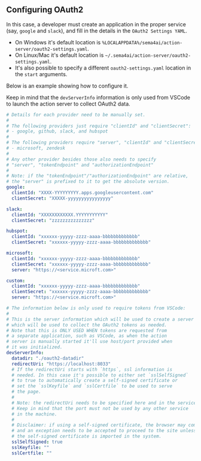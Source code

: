 ## Configuring OAuth2

In this case, a developer must create an application in the proper service
(say, `google` and `slack`), and fill in the details in the `OAuth2 Settings YAML`.

- On Windows it's default location is `%LOCALAPPDATA%/sema4ai/action-server/oauth2-settings.yaml`.
- On Linux/Mac it's default location is `~/.sema4ai/action-server/oauth2-settings.yaml`.
- It's also possible to specify a different `oauth2-settings.yaml` location in the `start` arguments.

Below is an example showing how to configure it.

Keep in mind that the `devServerInfo` information is only used from VSCode to
launch the action server to collect OAuth2 data.

```yaml
# Details for each provider need to be manually set.
#
# The following providers just require "clientId" and "clientSecret":
# - google, github, slack, and hubspot
#
# The following providers require "server", "clientId" and "clientSecret":
# - microsoft, zendesk
#
# Any other provider besides those also needs to specify
# "server", "tokenEndpoint" and "authorizationEndpoint"
#
# Note: if the "tokenEndpoint"/"authorizationEndpoint" are relative,
# the "server" is prefixed to it to get the absolute version.
google:
  clientId: "XXXX-YYYYYYYYY.apps.googleusercontent.com"
  clientSecret: "XXXXX-yyyyyyyyyyyyyyyy"

slack:
  clientId: "XXXXXXXXXXXX.YYYYYYYYYYY"
  clientSecret: "zzzzzzzzzzzzzzz"

hubspot:
  clientId: "xxxxxx-yyyyy-zzzz-aaaa-bbbbbbbbbbbbb"
  clientSecret: "xxxxxx-yyyyy-zzzz-aaaa-bbbbbbbbbbbbb"

microsoft:
  clientId: "xxxxxx-yyyyy-zzzz-aaaa-bbbbbbbbbbbbb"
  clientSecret: "xxxxxx-yyyyy-zzzz-aaaa-bbbbbbbbbbbbb"
  server: "https://<service.microft.com>"

custom:
  clientId: "xxxxxx-yyyyy-zzzz-aaaa-bbbbbbbbbbbbb"
  clientSecret: "xxxxxx-yyyyy-zzzz-aaaa-bbbbbbbbbbbbb"
  server: "https://<service.microft.com>"

# The information below is only used to require tokens from VSCode:
#
# This is the server information which will be used to create a server
# which will be used to collect the OAuth2 tokens as needed.
# Note that this is ONLY USED WHEN tokens are requested from 
# a separate application, such as VSCode, as when the action
# server is manually started it'll use host/port provided when
# it was initialized.
devServerInfo:
  datadir: "./oauth2-datadir"
  redirectUri: "https://localhost:8033"
  # If the redirectUri starts with `https`, ssl information is
  # needed. In this case it's possible to either set `sslSelfSigned`
  # to true to automatically create a self-signed certificate or
  # set the `sslKeyfile` and `sslCertfile` to be used to serve
  # the page.
  #
  # Note: the redirectUri needs to be specified here and in the service.
  # Keep in mind that the port must not be used by any other service
  # in the machine.
  #
  # Disclaimer: if using a self-signed certificate, the browser may complain
  # and an exception needs to be accepted to proceed to the site unless
  # the self-signed certificate is imported in the system.
  sslSelfSigned: true
  sslKeyfile: ""
  sslCertfile: ""
```
